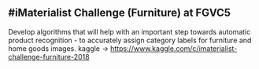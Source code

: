 #iMaterialist Challenge (Furniture) at FGVC5
-----
Develop algorithms that will help with an important step towards automatic product recognition - to accurately assign category labels for furniture and home goods images.
kaggle -> https://www.kaggle.com/c/imaterialist-challenge-furniture-2018
